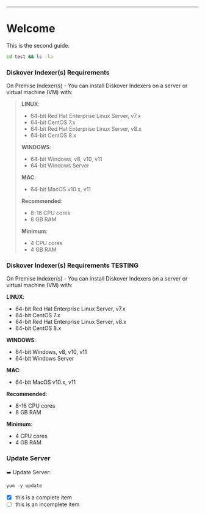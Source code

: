 ___
# Welcome

This is the second guide.

```bash
cd test && ls -la
```
### Diskover Indexer(s) Requirements

On Premise Indexer(s) _-_ You can install Diskover Indexers on a server or virtual machine (VM) with:

>**LINUX**:
>- 64-bit Red Hat Enterprise Linux Server, v7.x
>- 64-bit CentOS 7.x
>- 64-bit Red Hat Enterprise Linux Server, v8.x
>- 64-bit CentOS 8.x
>
>**WINDOWS**:
>- 64-bit Windows, v8, v10, v11
>- 64-bit Windows Server
>
>**MAC**:
>- 64-bit MacOS v10.x, v11
>
>**Recommended**:
>- 8-16 CPU cores
>- 8 GB RAM
>
>**Minimum**:
>- 4 CPU cores
>- 4 GB RAM

### Diskover Indexer(s) Requirements TESTING

On Premise Indexer(s) _-_ You can install Diskover Indexers on a server or virtual machine (VM) with:

**LINUX**:
- 64-bit Red Hat Enterprise Linux Server, v7.x
- 64-bit CentOS 7.x
- 64-bit Red Hat Enterprise Linux Server, v8.x
- 64-bit CentOS 8.x

**WINDOWS**:
- 64-bit Windows, v8, v10, v11
- 64-bit Windows Server

**MAC**:
- 64-bit MacOS v10.x, v11

**Recommended**:
- 8-16 CPU cores
- 8 GB RAM

**Minimum**:
- 4 CPU cores
- 4 GB RAM

### Update Server
➡️ Update Server:
```python
yum -y update
```

- [x] this is a complete item
- [ ] this is an incomplete item
